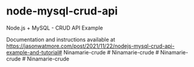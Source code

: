 # node-mysql-crud-api

Node.js + MySQL - CRUD API Example

Documentation and instructions available at https://jasonwatmore.com/post/2021/11/22/nodejs-mysql-crud-api-example-and-tutorial#   N i n a m a r i e - c r u d e  
 #   N i n a m a r i e - c r u d e  
 # Ninamarie-crude
#   N i n a m a r i e - c r u d e  
 